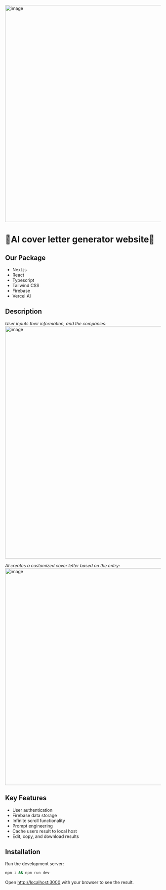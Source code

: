<img width="700" alt="image" src="https://github.com/ElizabethViolin/cover-letter-bro/assets/130325688/29ba444c-debf-4e74-a7ab-547f57c0e948">


# 🚀AI cover letter generator website🚀

## Our Package
- Next.js
- React
- Typescript
- Tailwind CSS
- Firebase
- Vercel AI

## Description
*User inputs their information, and the companies:*
<img width="750" alt="image" src="https://github.com/ElizabethViolin/cover-letter-bro/assets/130325688/be451d22-ebdb-44c8-84fc-0e6cedf88222">

*AI creates a customized cover letter based on the entry:*
<img width="700" alt="image" src="https://github.com/ElizabethViolin/cover-letter-bro/assets/130325688/97ec19b6-34de-4c89-a147-0288bdf178d0">

## Key Features
- User authentication 
- Firebase data storage 
- Infinite scroll functionality
- Prompt engineering
- Cache users result to local host
- Edit, copy, and download results  
  
## Installation
Run the development server:

```bash
npm i && npm run dev
```

Open [http://localhost:3000](http://localhost:3000) with your browser to see the result.

